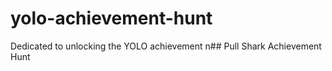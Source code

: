 # yolo-achievement-hunt
Dedicated to unlocking the YOLO achievement
\ n # #   P u l l   S h a r k   A c h i e v e m e n t   H u n t  
 